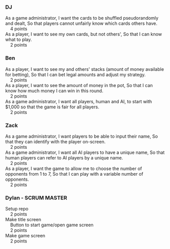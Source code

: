 ### DJ
As a game administrator, I want the cards to be shuffled pseudorandomly and dealt, So that players cannot unfairly know which cards others have.  
&nbsp;&nbsp;&nbsp;&nbsp;4 points  
As a player, I want to see my own cards, but not others', So that I can know what to play.  
&nbsp;&nbsp;&nbsp;&nbsp;2 points

### Ben
As a player, I want to see my and others' stacks (amount of money available for betting), So that I can bet legal amounts and adjust my strategy.  
&nbsp;&nbsp;&nbsp;&nbsp;2 points  
As a player, I want to see the amount of money in the pot, So that I can know how much money I can win in this round.  
&nbsp;&nbsp;&nbsp;&nbsp;2 points  
As a game administrator, I want all players, human and AI, to start with $1,000 so that the game is fair for all players.  
&nbsp;&nbsp;&nbsp;&nbsp;2 points


### Zack
As a game administrator, I want players to be able to input their name, So that they can identify with the player on-screen.  
&nbsp;&nbsp;&nbsp;&nbsp;2 points  
As a game administrator, I want all AI players to have a unique name, So that human players can refer to AI players by a unique name.  
&nbsp;&nbsp;&nbsp;&nbsp;2 points  
As a player, I want the game to allow me to choose the number of opponents from 1 to 7, So that I can play with a variable number of opponents.  
&nbsp;&nbsp;&nbsp;&nbsp;2 points  

### Dylan - SCRUM MASTER
Setup repo  
&nbsp;&nbsp;&nbsp;&nbsp;2 points  
Make title screen  
&nbsp;&nbsp;&nbsp;&nbsp;Button to start game/open game screen  
&nbsp;&nbsp;&nbsp;&nbsp;2 points  
Make game screen  
&nbsp;&nbsp;&nbsp;&nbsp;2 points
